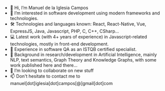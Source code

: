 - 👋 Hi, I’m Manuel de la Iglesia Campos
- 👀 I’m interested in software development using modern frameworks and technologies.
- 🛠️ Technologies and languages known: React, React-Native, Vue, ExpressJS, Java, Javascript, PHP, C, C++, CSharp...
- 💻 Latest work (with 4+ years of experience) in Javascript-related technologies, mostly in front-end development.
- 🔎 Experience in software QA as an ISTQB certified specialist.
- 📖 Background in research/development in Artificial Intelligence, mainly NLP, text semantics, Graph Theory and Knowledge Graphs, with some work published here and there...
- 🌱 I’m looking to collaborate on new stuff
- 📫 Don't hesitate to contact me to manuel[dot]iglesia[dot]campos[@]gmail[dot]com

<!---
manuel-delaiglesia/manuel-delaiglesia is a ✨ special ✨ repository because its `README.md` (this file) appears on your GitHub profile.
You can click the Preview link to take a look at your changes.
--->
